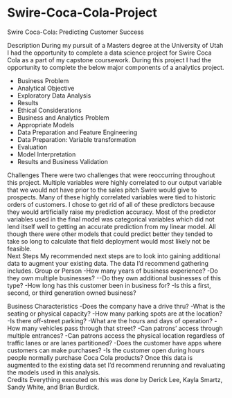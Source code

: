 # Swire-Coca-Cola-Project

Swire Coca-Cola: Predicting Customer Success

Description
During my pursuit of a Masters degree at the University of Utah I had the opportunity to complete a data science project for Swire Coca Cola as a part of my capstone coursework.  During this project I had the opportunity to complete the below major components of a analytics project. 
- Business Problem
- Analytical Objective
- Exploratory Data Analysis
- Results
- Ethical Considerations
- Business and Analytics Problem
- Appropriate Models
- Data Preparation and Feature Engineering
- Data Preparation: Variable transformation
- Evaluation
- Model Interpretation
- Results and Business Validation

Challenges
There were two challenges that were reoccurring throughout this project.
Multiple variables were highly correlated to our output variable that we would not have prior to the sales pitch Swire would give to prospects.  Many of these highly correlated variables were tied to historic orders of customers.  I chose to get rid of all of these predictors because they would artificially raise my prediction accuracy. 
Most of the predictor variables used in the final model was categorical variables which did not lend itself well to getting an accurate prediction from my linear model.  All though there were other models that could predict better they tended to take so long to calculate that field deployment would most likely not be feasible.  
Next Steps
My recommended next steps are to look into gaining additional data to augment your existing data.  The data I’d recommend gathering includes. 
Group or Person
-How many years of business experience?
-Do they own multiple businesses?
--Do they own additional businesses of this type?
-How long has this customer been in business for?
-Is this a first, second, or third generation owned business?

Business Characteristics
-Does the company have a drive thru?
-What is the seating or physical capacity?
-How many parking spots are at the location?
-Is there off-street parking?
-What are the hours and days of operation?
-How many vehicles pass through that street?
-Can patrons’ access through multiple entrances?
-Can patrons access the physical location regardless of traffic lanes or are lanes partitioned?
-Does the customer have apps where customers can make purchases?
-Is the customer open during hours people normally purchase Coca Cola products?
Once this data is augmented to the existing data set I’d recommend rerunning and revaluating the models used in this analysis.  
Credits
Everything executed on this was done by Derick Lee, Kayla Smartz, Sandy White, and Brian Burdick.


